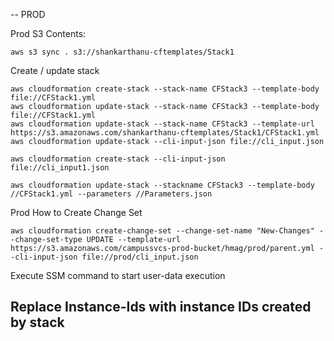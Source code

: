 -- PROD

Prod S3 Contents:

	aws s3 sync . s3://shankarthanu-cftemplates/Stack1

	
Create / update stack

	aws cloudformation create-stack --stack-name CFStack3 --template-body file://CFStack1.yml
	aws cloudformation update-stack --stack-name CFStack3 --template-body file://CFStack1.yml
	aws cloudformation update-stack --stack-name CFStack3 --template-url https://s3.amazonaws.com/shankarthanu-cftemplates/Stack1/CFStack1.yml
	aws cloudformation update-stack --cli-input-json file://cli_input.json

    aws cloudformation create-stack --cli-input-json file://cli_input1.json

    aws cloudformation update-stack --stackname CFStack3 --template-body //CFStack1.yml --parameters //Parameters.json



Prod How to Create Change Set

    aws cloudformation create-change-set --change-set-name "New-Changes" --change-set-type UPDATE --template-url https://s3.amazonaws.com/campussvcs-prod-bucket/hmag/prod/parent.yml --cli-input-json file://prod/cli_input.json

Execute SSM command to start user-data execution 

## Replace Instance-Ids with instance IDs created by stack ##

    






